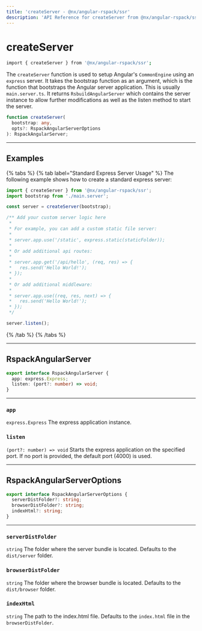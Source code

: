 ```yaml
---
title: 'createServer - @nx/angular-rspack/ssr'
description: 'API Reference for createServer from @nx/angular-rspack/ssr'
---
```


# createServer

```bash
import { createServer } from '@nx/angular-rspack/ssr';
```

The `createServer` function is used to setup Angular's `CommonEngine` using an `express` server. It takes the bootstrap function as an argument, which is the function that bootstraps the Angular server application. This is usually` main.server.ts`. It returns `RsbuildAngularServer` which contains the server instance to allow further modifications as well as the listen method to start the server.

```ts
function createServer(
  bootstrap: any,
  opts?: RspackAngularServerOptions
): RspackAngularServer;
```

---

## Examples

{% tabs %}
{% tab label="Standard Express Server Usage" %}
The following example shows how to create a standard express server:

```ts {% fileName="myapp/src/server.ts" %}
import { createServer } from '@nx/angular-rspack/ssr';
import bootstrap from './main.server';

const server = createServer(bootstrap);

/** Add your custom server logic here
 *
 * For example, you can add a custom static file server:
 *
 * server.app.use('/static', express.static(staticFolder));
 *
 * Or add additional api routes:
 *
 * server.app.get('/api/hello', (req, res) => {
 *   res.send('Hello World!');
 * });
 *
 * Or add additional middleware:
 *
 * server.app.use((req, res, next) => {
 *   res.send('Hello World!');
 * });
 */

server.listen();
```

{% /tab %}
{% /tabs %}

---

## RspackAngularServer

```ts
export interface RspackAngularServer {
  app: express.Express;
  listen: (port?: number) => void;
}
```

---

### `app`

`express.Express`
The express application instance.

### `listen`

`(port?: number) => void`
Starts the express application on the specified port. If no port is provided, the default port (4000) is used.

---

## RspackAngularServerOptions

```ts
export interface RspackAngularServerOptions {
  serverDistFolder?: string;
  browserDistFolder?: string;
  indexHtml?: string;
}
```

---

### `serverDistFolder`

`string`
The folder where the server bundle is located. Defaults to the `dist/server` folder.

### `browserDistFolder`

`string`
The folder where the browser bundle is located. Defaults to the `dist/browser` folder.

### `indexHtml`

`string`
The path to the index.html file. Defaults to the `index.html` file in the `browserDistFolder`.
